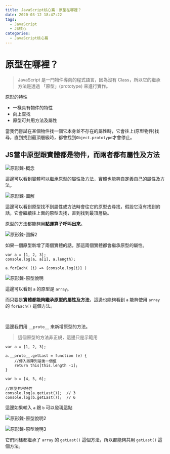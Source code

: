 ```yaml
---
title: JavaScript核心篇：原型在哪裡？
date: 2020-03-12 18:47:22
tags:
  - JavaScript
  - JS核心
categories: 
  - JavaScript核心篇
---
```



# 原型在哪裡？

> JavaScript 是一門物件導向的程式語言，因為沒有 Class，所以它的繼承方法是透過 「原型」(prototype) 來進行實作。

原形的特性
* 一樣具有物件的特性
* 向上查找
* 原型可共用方法及屬性

當我們嘗試在某個物件找一個它本身並不存在的屬性時，它會往上(原型物件)找尋，直到找到最頂層級時，都會找到`Object.prototype`才會停止。

<!--more-->

## JS當中原型跟實體都是物件，而兩者都有屬性及方法

![原形鍊-概念](https://firebasestorage.googleapis.com/v0/b/cheetoblog-8edf4.appspot.com/o/JS%EF%BC%9A%E6%A0%B8%E5%BF%83%E7%AF%87%2F%E5%8E%9F%E5%BD%A2%E9%8D%8A-%E6%A6%82%E5%BF%B5.jpg?alt=media&token=4a3ff0d0-1342-4c44-8429-e37af5a739bd)

這邊可以看到實體可以繼承原型的屬性及方法，實體也能夠自定義自己的屬性及方法。

![原形鍊-圖解](https://firebasestorage.googleapis.com/v0/b/cheetoblog-8edf4.appspot.com/o/JS%EF%BC%9A%E6%A0%B8%E5%BF%83%E7%AF%87%2F%E5%8E%9F%E5%BD%A2%E9%8D%8A-%E5%9C%96%E8%A7%A3.jpg?alt=media&token=4869693b-8321-4314-9aed-ea84607e5bab)

這邊可以看到原型找不到屬性或方法時會往它的原型去尋找，假設它沒有找到的話，它會繼續往上面的原型去找，直到找到最頂層級。

原型的方法都能夠用**點運算子呼叫出來**。


![原形鍊-圖解2](https://firebasestorage.googleapis.com/v0/b/cheetoblog-8edf4.appspot.com/o/JS%EF%BC%9A%E6%A0%B8%E5%BF%83%E7%AF%87%2F%E5%8E%9F%E5%BD%A2%E9%8D%8A-%E5%9C%96%E8%A7%A32.jpg?alt=media&token=aa20acda-dbc0-41a7-b822-dfbaa0139dcd)

如果一個原型新增了兩個實體的話，那這兩個實體都會繼承原型的屬性。


```
var a = [1, 2, 3];
console.log(a, a[1], a.length);
    
a.forEach( (i) => {console.log(i)} )
```

![原形鍊-原型說明](https://firebasestorage.googleapis.com/v0/b/cheetoblog-8edf4.appspot.com/o/JS%EF%BC%9A%E6%A0%B8%E5%BF%83%E7%AF%87%2F%E5%8E%9F%E5%BD%A2%E9%8D%8A-%E5%8E%9F%E5%9E%8B%E8%AA%AA%E6%98%8E.jpg?alt=media&token=e5fe60e0-9033-4028-a56d-1873edfb90eb)

這邊可以看到 `a` 的原型是 `array`。

而只要是**實體都能夠繼承原型的屬性及方法**，這邊也能夠看到 `a` 能夠使用 `array` 的 `forEach()` 這個方法。

<br>

這邊我們用 `__proto__` 來新增原型的方法。

> 這個原型的方法非正規，這邊只是示範用

```
var a = [1, 2, 3];

a.__proto__.getLast = function (e) {
    //傳入該陣列最後一個值
    return this[this.length -1];
}

var b = [4, 5, 6];

//原型共用特性
console.log(a.getLast());  // 3
console.log(b.getLast());  // 6
```

這邊如果輸入 `a` 跟 `b` 可以發現這點


![原形鍊-原型說明2](https://firebasestorage.googleapis.com/v0/b/cheetoblog-8edf4.appspot.com/o/JS%EF%BC%9A%E6%A0%B8%E5%BF%83%E7%AF%87%2F%E5%8E%9F%E5%BD%A2%E9%8D%8A-%E5%8E%9F%E5%9E%8B%E8%AA%AA%E6%98%8E2.jpg?alt=media&token=31134655-5845-4700-a889-a485dc31dfe8)

![原形鍊-原型說明3](https://firebasestorage.googleapis.com/v0/b/cheetoblog-8edf4.appspot.com/o/JS%EF%BC%9A%E6%A0%B8%E5%BF%83%E7%AF%87%2F%E5%8E%9F%E5%BD%A2%E9%8D%8A-%E5%8E%9F%E5%9E%8B%E8%AA%AA%E6%98%8E3.jpg?alt=media&token=662ad252-35c3-4bfd-b2ec-5d347016d433)

它們同樣都繼承了 `array` 的 `getLast()` 這個方法，所以都能夠共用 `getLast()` 這個方法。